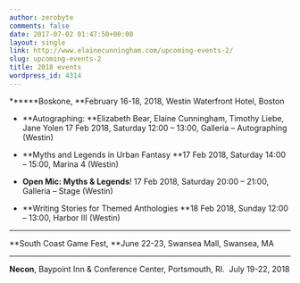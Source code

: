 ```yaml
---
author: zerobyte
comments: false
date: 2017-07-02 01:47:50+00:00
layout: single
link: http://www.elainecunningham.com/upcoming-events-2/
slug: upcoming-events-2
title: 2018 events
wordpress_id: 4314
---
```


******Boskone, **February 16-18, 2018, Westin Waterfront Hotel, Boston






 	
  * **Autographing: **Elizabeth Bear, Elaine Cunningham, Timothy Liebe, Jane Yolen
17 Feb 2018, Saturday 12:00 – 13:00, Galleria – Autographing (Westin)

 	
  * **Myths and Legends in Urban Fantasy
**17 Feb 2018, Saturday 14:00 – 15:00, Marina 4 (Westin)

 	
  * **Open Mic: Myths & Legends**!
17 Feb 2018, Saturday 20:00 – 21:00, Galleria – Stage (Westin)

 	
  * **Writing Stories for Themed Anthologies
**18 Feb 2018, Sunday 12:00 – 13:00, Harbor III (Westin)








* * *



**South Coast Game Fest, **June 22-23, Swansea Mall, Swansea, MA



* * *



**Necon**, Baypoint Inn & Conference Center, Portsmouth, RI.  July 19-22, 2018
